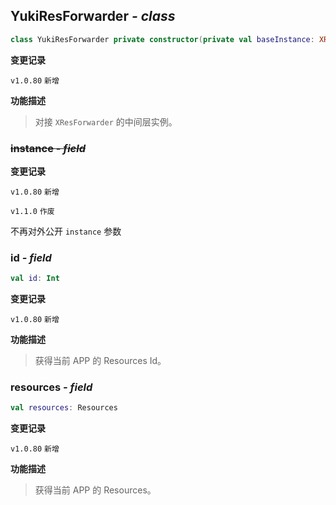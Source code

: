 ## YukiResForwarder *- class*

```kotlin
class YukiResForwarder private constructor(private val baseInstance: XResForwarder)
```

**变更记录**

`v1.0.80` `新增`

**功能描述**

> 对接 `XResForwarder` 的中间层实例。

### ~~instance *- field*~~ <!-- {docsify-ignore} -->

**变更记录**

`v1.0.80` `新增`

`v1.1.0` `作废`

不再对外公开 `instance` 参数

### id *- field*

```kotlin
val id: Int
```

**变更记录**

`v1.0.80` `新增`

**功能描述**

> 获得当前 APP 的 Resources Id。

### resources *- field*

```kotlin
val resources: Resources
```

**变更记录**

`v1.0.80` `新增`

**功能描述**

> 获得当前 APP 的 Resources。